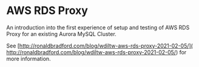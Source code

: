 # AWS RDS Proxy

An introduction into the first experience of setup and testing of AWS RDS Proxy for an existing Aurora MySQL Cluster.

See [http://ronaldbradford.com/blog/wdiltw-aws-rds-proxy-2021-02-05/]( http://ronaldbradford.com/blog/wdiltw-aws-rds-proxy-2021-02-05/) for more information.
